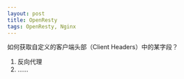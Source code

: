 ```yaml
---
layout: post
title: OpenResty
tags: OpenResty, Nginx
---
```


如何获取自定义的客户端头部（Client Headers）中的某字段？

1. 反向代理
1. ……

